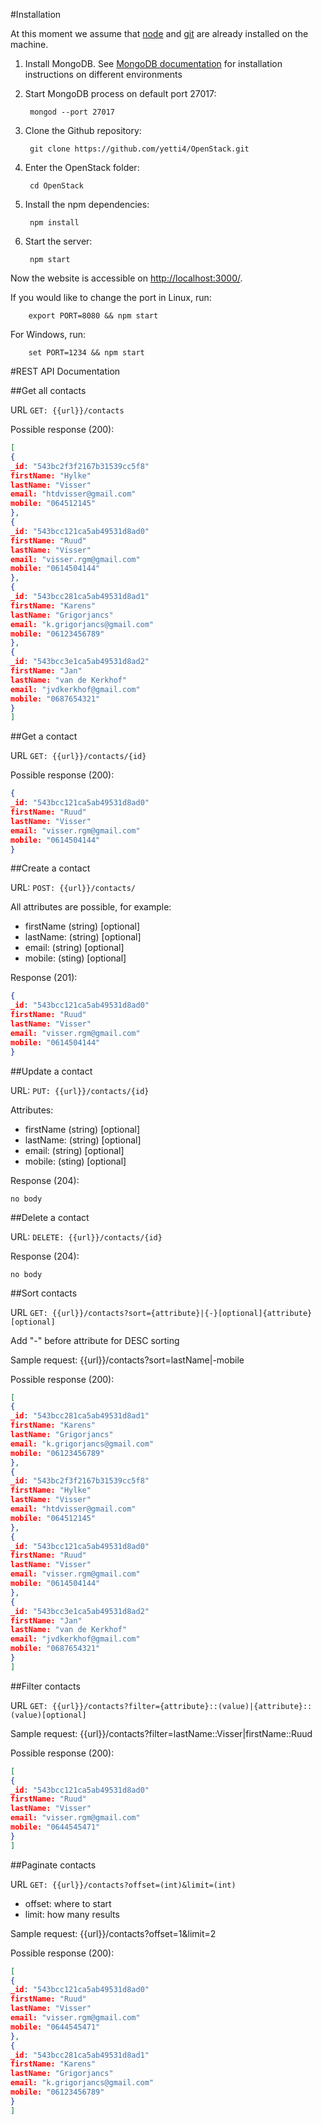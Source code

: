 #Installation

At this moment we assume that [node](http://nodejs.org/) and [git](http://git-scm.com/book/en/Getting-Started-Installing-Git) are already installed on the machine.

1. Install MongoDB.
See [MongoDB documentation](http://docs.mongodb.org/manual/installation/) for installation instructions on different environments
2. Start MongoDB process on default port 27017: 

        mongod --port 27017
3. Clone the Github repository:

        git clone https://github.com/yetti4/OpenStack.git
4. Enter the OpenStack folder:

        cd OpenStack
5. Install the npm dependencies:

        npm install
6. Start the server:

        npm start

Now the website is accessible on [http://localhost:3000/](http://localhost:3000/).

If you would like to change the port in Linux, run:

        export PORT=8080 && npm start
        
For Windows, run:

        set PORT=1234 && npm start

#REST API Documentation

##Get all contacts

URL `GET: {{url}}/contacts`

Possible response (200):
```json
[
{
_id: "543bc2f3f2167b31539cc5f8"
firstName: "Hylke"
lastName: "Visser"
email: "htdvisser@gmail.com"
mobile: "064512145"
},
{
_id: "543bcc121ca5ab49531d8ad0"
firstName: "Ruud"
lastName: "Visser"
email: "visser.rgm@gmail.com"
mobile: "0614504144"
},
{
_id: "543bcc281ca5ab49531d8ad1"
firstName: "Karens"
lastName: "Grigorjancs"
email: "k.grigorjancs@gmail.com"
mobile: "06123456789"
},
{
_id: "543bcc3e1ca5ab49531d8ad2"
firstName: "Jan"
lastName: "van de Kerkhof"
email: "jvdkerkhof@gmail.com"
mobile: "0687654321"
}
]
```

##Get a contact

URL `GET: {{url}}/contacts/{id}`

Possible response (200):
```json
{
_id: "543bcc121ca5ab49531d8ad0"
firstName: "Ruud"
lastName: "Visser"
email: "visser.rgm@gmail.com"
mobile: "0614504144"
}
```

##Create a contact

URL: `POST: {{url}}/contacts/`

All attributes are possible, for example:
- firstName (string) [optional]
- lastName: (string) [optional]
- email: (string) [optional]
- mobile: (sting) [optional]  

Response (201):

```json
{
_id: "543bcc121ca5ab49531d8ad0"
firstName: "Ruud"
lastName: "Visser"
email: "visser.rgm@gmail.com"
mobile: "0614504144"
}
```

##Update a contact

URL: `PUT: {{url}}/contacts/{id}`

Attributes:

- firstName (string) [optional]
- lastName: (string) [optional]
- email: (string) [optional]
- mobile: (sting) [optional]

Response (204):
```
no body
```

##Delete a contact

URL: `DELETE: {{url}}/contacts/{id}`

Response (204):
```
no body
```

##Sort contacts

URL `GET: {{url}}/contacts?sort={attribute}|{-}[optional]{attribute}[optional]`

Add "-" before attribute for DESC sorting

Sample request: {{url}}/contacts?sort=lastName|-mobile

Possible response (200):
```json
[
{
_id: "543bcc281ca5ab49531d8ad1"
firstName: "Karens"
lastName: "Grigorjancs"
email: "k.grigorjancs@gmail.com"
mobile: "06123456789"
},
{
_id: "543bc2f3f2167b31539cc5f8"
firstName: "Hylke"
lastName: "Visser"
email: "htdvisser@gmail.com"
mobile: "064512145"
},
{
_id: "543bcc121ca5ab49531d8ad0"
firstName: "Ruud"
lastName: "Visser"
email: "visser.rgm@gmail.com"
mobile: "0614504144"
},
{
_id: "543bcc3e1ca5ab49531d8ad2"
firstName: "Jan"
lastName: "van de Kerkhof"
email: "jvdkerkhof@gmail.com"
mobile: "0687654321"
}
]
```

##Filter contacts

URL `GET: {{url}}/contacts?filter={attribute}::(value)|{attribute}::(value)[optional]`

Sample request: {{url}}/contacts?filter=lastName::Visser|firstName::Ruud

Possible response (200):
```json
[
{
_id: "543bcc121ca5ab49531d8ad0"
firstName: "Ruud"
lastName: "Visser"
email: "visser.rgm@gmail.com"
mobile: "0644545471"
}
]
```

##Paginate contacts

URL `GET: {{url}}/contacts?offset=(int)&limit=(int)`

- offset: where to start
- limit: how many results

Sample request: {{url}}/contacts?offset=1&limit=2

Possible response (200):
```json
[
{
_id: "543bcc121ca5ab49531d8ad0"
firstName: "Ruud"
lastName: "Visser"
email: "visser.rgm@gmail.com"
mobile: "0644545471"
},
{
_id: "543bcc281ca5ab49531d8ad1"
firstName: "Karens"
lastName: "Grigorjancs"
email: "k.grigorjancs@gmail.com"
mobile: "06123456789"
}
]
```
